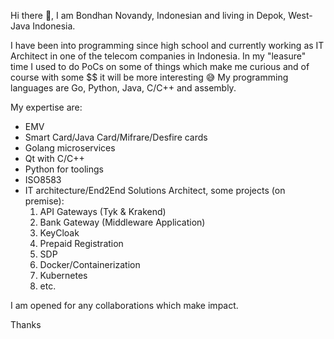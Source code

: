 Hi there 👋, I am Bondhan Novandy, Indonesian and living in Depok, West-Java Indonesia.

I have been into programming since high school and currently working as IT Architect in one of the telecom companies in Indonesia.
In my "leasure" time I used to do PoCs on some of things which make me curious and of course with some $$ it will be more interesting 😅
My programming languages are Go, Python, Java, C/C++ and assembly. 

My expertise are:
- EMV
- Smart Card/Java Card/Mifrare/Desfire cards
- Golang microservices
- Qt with C/C++
- Python for toolings
- ISO8583
- IT architecture/End2End Solutions Architect, some projects (on premise):
  1. API Gateways (Tyk & Krakend)
  2. Bank Gateway (Middleware Application)
  3. KeyCloak
  4. Prepaid Registration
  5. SDP
  6. Docker/Containerization
  7. Kubernetes
  8. etc.

I am opened for any collaborations which make impact. 

Thanks
